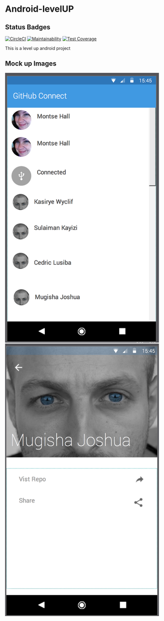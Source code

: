 # Android-levelUP

## Status Badges
[![CircleCI](https://circleci.com/gh/joshNic/Android-levelUP/tree/ch-circleci-and-coverage-intergration-155738450.svg?style=svg)](https://circleci.com/gh/joshNic/Android-levelUP/tree/ch-circleci-and-coverage-intergration-155738450)
[![Maintainability](https://api.codeclimate.com/v1/badges/8b40350c5d041169c8cd/maintainability)](https://codeclimate.com/github/joshNic/Android-levelUP/maintainability)
[![Test Coverage](https://api.codeclimate.com/v1/badges/8b40350c5d041169c8cd/test_coverage)](https://codeclimate.com/github/joshNic/Android-levelUP/test_coverage)

This is a level up android project

## Mock up Images

![alt text](wireframes/home.png "Home Screen")<br/>
![alt text](wireframes/detail.png "Detail Screen")<br/>
